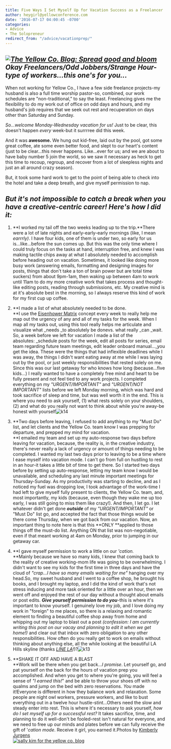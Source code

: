 ```yaml
---
title: Five Ways I Set Myself Up for Vacation Success as a Freelancer
author: heygirl@yellowconference.com
date: '2016-07-17 04:00:45 -0700'
categories:
- Advice
- The Solopreneur
redirect_from: "/advice/vacationprep/"
---
```


## _[![The Yellow Co. Blog: Spread good and bloom](https://yellow-blog-images.imgix.net/2016/07/k20.jpg)](https://yellow-blog-images.imgix.net/2016/07/k20.jpg)Okay Freelancers/Odd Jobbers/Strange Hour-type of workers...this one's for you..._

When not working for Yellow Co., I have a few side freelance projects-my husband is also a full time worship pastor-so, combined, our work schedules are "non-traditional," to say the least. Freelancing gives me the flexibility to do my work out of office on odd days and hours, and my husband's job requires that we seek out rest and recuperation on days other than Saturday and Sunday.

_So...welcome Monday-Wednesday vacation for us!_ Just to be clear, this doesn't happen _every_ week-but it surrrree did this week.

And it was **awesome.** We hung out kid-free, laid out by the pool, got some great coffee, ate some even better food, and slept to our heart's content (just to be clear...this never happens. Like...ever for us; and we are about to have baby number 5 join the world, so we saw it necessary as heck to get this time to recoup, regroup, and recover from a lot of sleepless nights and just an all around crazy season).

But, it took some hard work to get to the point of being able to check into the hotel and take a deep breath, and give myself permission to nap.

## _But it's not impossible to catch a break when you have a creative-centric career! Here's how I did it:_

1.  **I worked my tail off the two weeks leading up to the trip.**There were a lot of late nights and early-early-early mornings (like, I mean _earrrly)_. I have four kids, one of them is under two, so early for us is...like...before the sun comes up. But this was the only time where I could truly focus on the tasks at hand, interruption free, and knew I was making tactile chips away at what I absolutely needed to accomplish before heading out on vacation. Sometimes, it looked like doing more busy work (answering emails, formatting and designing images for posts, things that don't take a ton of brain power but are total time suckers) from about 9pm-1am, then waking up between 4am to work until 11am to do my more creative work that takes process and thought-like editing posts, reading through submissions, etc. My creative mind is at it's absolute best in the morning, so I always reserve this kind of work for my first cup up coffee.
2.  **I made a list of what absolutely needed to be done.  
    **I use the [Eisenhower Matrix](http://lifehacker.com/5942972/eisenhower-helps-you-prioritize-your-tasks-with-the-urgency-importance-matrix) concept every week to really help me map out the urgency of any and all of my tasks for the week. When I map all my tasks out, using this tool really helps me articulate and visualize what _needs _to absolutely be donevs. what really _can _wait. So, a week before we left for vacation I made a list of the absolutes: _schedule posts for the week, edit all posts for series, email team regarding future team meetings, edit leader onboard manual..._you get the idea. These were the things that had inflexible deadlines while I was away, the things I didn't want eating away at me while I was laying out by the pool, or just weekly responsibilities that rested solely on me. Since this was our last getaway for who knows how long (because...five kids...) I really wanted to have a completely free mind and heart to be fully present and not feel tied to any work projects. I completed everything on my _"URGENT/IMPORTANT"_ and _"URGENT/NOT IMPORTANT"_ lists before we left Monday morning, which was hard and took sacrifice of sleep and time, but was well worth it in the end. This is where you need to ask yourself, (1) what rests solely on your shoulders, (2) and what do you really not want to think about while you're away-be honest with yourself![![k14](https://yellow-blog-images.imgix.net/2016/07/k14.jpg)](https://yellow-blog-images.imgix.net/2016/07/k14.jpg)

4.  **Two days before leaving, I refused to add anything to my "Must Do" list, and let clients and the Yellow Co. team know I was prepping for departure, and prepped my mind for vacation.  
    **I emailed my team and set up my auto-response two days before leaving for vacation, because, the reality is, in the creative industry, there's never really a lack of urgency or amount of things needing to be completed. I wanted my last two days prior to leaving to be a time where I ease myself into vacation mode. I can't go from full on hustling to rest in an hour-it takes a little bit of time to get there. So I started two days before by setting up auto-response, letting my team know I would be unavailable, and scheduling any last minute important meetings for Thursday-Sunday. As my productivity was starting to decline, and as I noticed my fuel was dropping low, I took advantage of the work-time I had left to give myself fully present to clients, the Yellow Co. team, and, most importantly, my kids (because, even though they wake me up too early, I was still going to miss them like crazy!). And then, I let go. I let whatever didn't get done **_outside_** of my _"URGENT/IMPORTANT"_ or "Must Do" list go, and accepted the fact that those things would be there come Thursday, when we got back from our vacation. Now, an important thing to note here is that this **ONLY **applied to those things off the must-do list. Anything ON that list was non-negotiable, even if that meant working at 4am on Monday, prior to jumping in our getaway car.

6.  **I gave myself permission to work a little on our _'cation._  
    **Mainly because we have so many kids, I knew that coming back to the reality of creative working-mom life was going to be overwhelming. I didn't want to see my kids for the first time in three days and have the cloud of _"crap...I have so many emails waiting for me"_ hanging over my head.So, my sweet husband and I went to a coffee shop, he brought his books, and I brought my laptop, and I did the kind of work that's not stress inducing and more task oriented for a little over an hour, then we went off and enjoyed the rest of our day without a thought about emails or post edits. **_Give yourself permission to do you_**-this is where it's important to know yourself. I genuinely love my job, and I love doing my work in "foreign" to me places, so there is a relaxing and romantic element to finding a beautiful coffee shop away from home and whipping out my laptop to blast out a post _(confession: I am currently writing this post on our vacay and planning to edit it when we get home!)_ and clear out that inbox with zero obligation to any other responsibilities. How often do you really get to work on emails without thinking about anything else, all the while looking at the beautiful LA Hills skyline (thanks _[LINE LA](http://www.thelinehotel.com/)!_)?![![k13](https://yellow-blog-images.imgix.net/2016/07/k13.jpg)](https://yellow-blog-images.imgix.net/2016/07/k13.jpg)

8.  **SHAKE IT OFF AND HAVE A BLAST  
    **Work will be there when you get back..._I promise_. Let yourself go, and pat yourself on the back for the hours of vacation prep you accomplished. And when you get to where you're going, you will feel a sense of _"I earned this!_" and be able to throw your shoes off with no qualms and jump on the bed with zero reservations. _You_ made it!Everyone is different in how they balance work and relaxation. Some people are night owl workers, pressure workers, and like to bust everything out in a twelve hour hustle-stint...Others need the slow and steady enter into rest. This is where it's necessary to ask yourself, _how do I set myself up for a successful rest?_ It takes sacrifice, time, and planning to do it well-don't be fooled-rest isn't natural for everyone, and we need to free up our minds and plates before we can fully receive the gift of '_cation mode_. Receive it girl, you earned it.Photos by [Kimberly Jurgens  
    ](http://eclecticstateofmind.com/)[![sally kim for the yellow co. blog](https://yellow-blog-images.imgix.net/2015/12/sallykim.jpg)](http://lettersfromamister.tumblr.com)[  
    ](http://eclecticstateofmind.com/)
